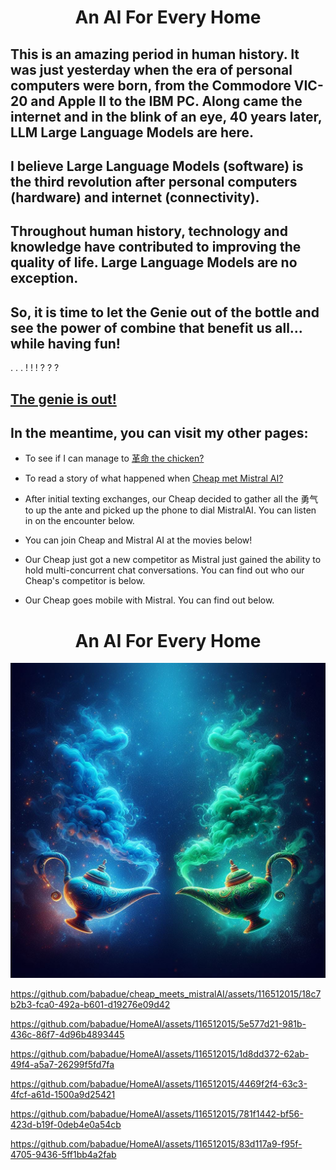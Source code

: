 # <div align="center">An AI For Every Home</div>



## This is an amazing period in human history.  It was just yesterday when the era of personal computers were born, from the Commodore VIC-20 and Apple II to the IBM PC.  Along came the internet and in the blink of an eye, 40 years later, LLM Large Language Models are here.  

## I believe Large Language Models (software) is the third revolution after personal computers (hardware) and internet (connectivity).

## Throughout human history, technology and knowledge have contributed to improving the quality of life.  Large Language Models are no exception. 


## So, it is time to let the Genie out of the bottle and see the power of combine that benefit us all... while having fun!

. . . ! ! ! ? ? ? 

## [The genie is out!](https://www.kickstarter.com/projects/babadue/a-private-customizable-ai-for-every-home)

## In the meantime, you can visit my other pages:

* To see if I can manage to [革命 the chicken?](https://github.com/babadue/AI-Translator-Grammar/blob/main/The_Chicken.md)

* To read a story of what happened when [Cheap met Mistral AI?](https://github.com/babadue/cheap_meets_mistralAI)

* After initial texting exchanges, our Cheap decided to gather all the 勇气 to up the ante and picked up the phone to dial MistralAI. You can listen in on the encounter below.

* You can join Cheap and Mistral AI at the movies below!

* Our Cheap just got a new competitor as Mistral just gained the ability to hold multi-concurrent chat conversations.  You can find out who our Cheap's competitor is below.

* Our Cheap goes mobile with Mistral.  You can find out below.


# <div align="center">An AI For Every Home</div>

![alt text](two_genie_bottles-1.jpg)

https://github.com/babadue/cheap_meets_mistralAI/assets/116512015/18c7b2b3-fca0-492a-b601-d19276e09d42


https://github.com/babadue/HomeAI/assets/116512015/5e577d21-981b-436c-86f7-4d96b4893445


https://github.com/babadue/HomeAI/assets/116512015/1d8dd372-62ab-49f4-a5a7-26299f5fd7fa


https://github.com/babadue/HomeAI/assets/116512015/4469f2f4-63c3-4fcf-a61d-1500a9d25421


https://github.com/babadue/HomeAI/assets/116512015/781f1442-bf56-423d-b19f-0deb4e0a54cb


https://github.com/babadue/HomeAI/assets/116512015/83d117a9-f95f-4705-9436-5ff1bb4a2fab


